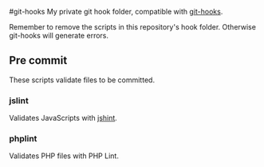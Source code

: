 #git-hooks
My private git hook folder, compatible with [git-hooks]("https://github.com/icefox/git-hooks").

Remember to remove the scripts in this repository's hook folder. Otherwise git-hooks will generate errors.

## Pre commit
These scripts validate files to be committed.

### jslint
Validates JavaScripts with [jshint]("https://github.com/jshint/jshint").

### phplint
Validates PHP files with PHP Lint.